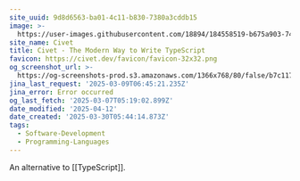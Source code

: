 ```yaml
---
site_uuid: 9d8d6563-ba01-4c11-b830-7380a3cddb15
image: >-
  https://user-images.githubusercontent.com/18894/184558519-b675a903-7490-43ba-883e-0d8addacd4b9.png
site_name: Civet
title: Civet - The Modern Way to Write TypeScript
favicon: https://civet.dev/favicon/favicon-32x32.png
og_screenshot_url: >-
  https://og-screenshots-prod.s3.amazonaws.com/1366x768/80/false/b7c1171c7f24c80f5cadb9d24670d8646835b6bcffe2a4ece35e530b8335b5bb.jpeg
jina_last_request: '2025-03-09T06:45:21.235Z'
jina_error: Error occurred
og_last_fetch: '2025-03-07T05:19:02.899Z'
date_modified: '2025-04-12'
date_created: '2025-03-30T05:44:14.873Z'
tags:
  - Software-Development
  - Programming-Languages
---
```














An alternative to [[TypeScript]].

